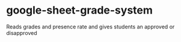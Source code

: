 # google-sheet-grade-system
Reads grades and presence rate and gives students an approved or disapproved
